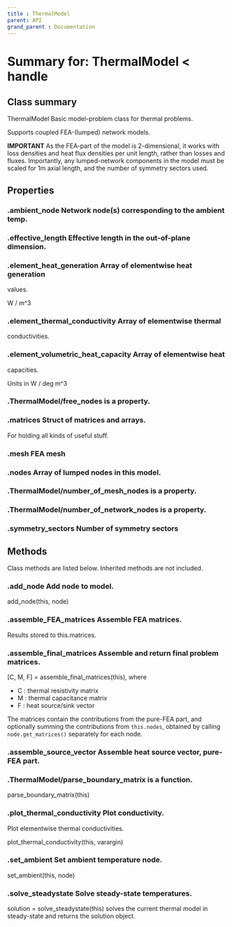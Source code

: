 ```yaml
---
title : ThermalModel
parent: API
grand_parent : Documentation
---
```

# Summary for: **ThermalModel**  < handle

## Class summary

ThermalModel Basic model-problem class for thermal problems.

Supports coupled FEA-(lumped) network models.

**IMPORTANT**  As the FEA-part of the model is 2-dimensional, it works
with loss densities and heat flux densities per unit length, rather than
losses and fluxes. Importantly, any lumped-network components in the
model must be scaled for 1m axial length, and the number of symmetry
sectors used.

## Properties

### .**ambient_node** Network node(s) corresponding to the ambient temp.

### .**effective_length** Effective length in the out-of-plane dimension.

### .**element_heat_generation** Array of elementwise heat generation
values.

W / m^3

### .**element_thermal_conductivity** Array of elementwise thermal
conductivities.

### .**element_volumetric_heat_capacity** Array of elementwise heat
capacities.

Units in W / deg m^3

### .ThermalModel/**free_nodes** is a property.

### .**matrices** Struct of matrices and arrays.

For holding all kinds of useful stuff.

### .**mesh** FEA mesh

### .**nodes** Array of lumped nodes in this model.

### .ThermalModel/**number_of_mesh_nodes** is a property.

### .ThermalModel/**number_of_network_nodes** is a property.

### .**symmetry_sectors** Number of symmetry sectors


## Methods

Class methods are listed below. Inherited methods are not included.

### .**add_node** Add node to model.

add_node(this, node)

### .**assemble_FEA_matrices** Assemble FEA matrices.

Results stored to this.matrices.

### .**assemble_final_matrices** Assemble and return final problem matrices.

[C, M, F] = assemble_final_matrices(this), where
* C : thermal resistivity matrix
* M : thermal capacitance matrix
* F : heat source/sink vector

The matrices contain the contributions from the pure-FEA part, and
optionally summing the contributions from `this.nodes`, obtained by calling
`node.get_matrices()` separately for each node.

### .**assemble_source_vector** Assemble heat source vector, pure-FEA part.

### .ThermalModel/**parse_boundary_matrix** is a function.
parse_boundary_matrix(this)

### .**plot_thermal_conductivity** Plot conductivity.

Plot elementwise thermal conductivities.

plot_thermal_conductivity(this, varargin)

### .**set_ambient** Set ambient temperature node.

set_ambient(this, node)

### .**solve_steadystate** Solve steady-state temperatures.

solution = solve_steadystate(this) solves the current thermal model in
steady-state and returns the solution object.



